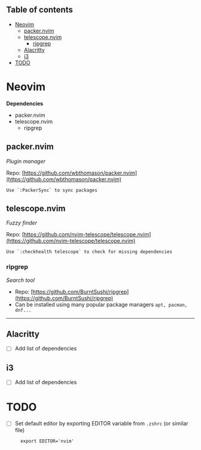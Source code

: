 ## Table of contents
- [Neovim](#neovim)
	- [packer.nvim](#packernvim)
	- [telescope.nvim](#telescopenvim)
		- [ripgrep](#ripgrep)
	- [Alacritty](#alacritty)
	- [i3](#i3)
- [TODO](#todo)

# Neovim

**Dependencies**
- packer.nvim
- telescope.nvim
  - ripgrep
 
## packer.nvim

_Plugin manager_

Repo: [https://github.com/wbthomason/packer.nvim](https://github.com/wbthomason/packer.nvim)

	Use `:PackerSync` to sync packages
	
## telescope.nvim

_Fuzzy finder_

Repo: [https://github.com/nvim-telescope/telescope.nvim](https://github.com/nvim-telescope/telescope.nvim)

	Use `:checkhealth telescope` to check for missing dependencies

### ripgrep

_Search tool_

* Repo: [https://github.com/BurntSushi/ripgrep](https://github.com/BurntSushi/ripgrep)
* Can be installed using many popular package managers `apt, pacman, dnf...`

---



## Alacritty

- [ ] Add list of dependencies

## i3

- [ ] Add list of dependencies

# TODO
- [ ] Set default editor by exporting EDITOR variable from `.zshrc` (or similar file)
  ```
	export EDITOR='nvim'
  ```